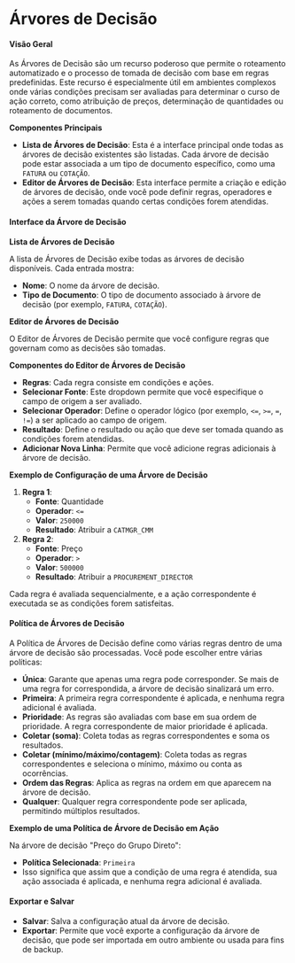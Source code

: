 # Árvores de Decisão

#### Visão Geral

As Árvores de Decisão são um recurso poderoso que permite o roteamento automatizado e o processo de tomada de decisão com base em regras predefinidas. Este recurso é especialmente útil em ambientes complexos onde várias condições precisam ser avaliadas para determinar o curso de ação correto, como atribuição de preços, determinação de quantidades ou roteamento de documentos.

**Componentes Principais**

* **Lista de Árvores de Decisão**: Esta é a interface principal onde todas as árvores de decisão existentes são listadas. Cada árvore de decisão pode estar associada a um tipo de documento específico, como uma `FATURA` ou `COTAÇÃO`.
* **Editor de Árvores de Decisão**: Esta interface permite a criação e edição de árvores de decisão, onde você pode definir regras, operadores e ações a serem tomadas quando certas condições forem atendidas.

#### Interface da Árvore de Decisão

**Lista de Árvores de Decisão**

A lista de Árvores de Decisão exibe todas as árvores de decisão disponíveis. Cada entrada mostra:

* **Nome**: O nome da árvore de decisão.
* **Tipo de Documento**: O tipo de documento associado à árvore de decisão (por exemplo, `FATURA`, `COTAÇÃO`).

**Editor de Árvores de Decisão**

O Editor de Árvores de Decisão permite que você configure regras que governam como as decisões são tomadas.

**Componentes do Editor de Árvores de Decisão**

* **Regras**: Cada regra consiste em condições e ações.
* **Selecionar Fonte**: Este dropdown permite que você especifique o campo de origem a ser avaliado.
* **Selecionar Operador**: Define o operador lógico (por exemplo, `<=`, `>=`, `=`, `!=`) a ser aplicado ao campo de origem.
* **Resultado**: Define o resultado ou ação que deve ser tomada quando as condições forem atendidas.
* **Adicionar Nova Linha**: Permite que você adicione regras adicionais à árvore de decisão.

**Exemplo de Configuração de uma Árvore de Decisão**

1. **Regra 1**:
   * **Fonte**: Quantidade
   * **Operador**: `<=`
   * **Valor**: `250000`
   * **Resultado**: Atribuir a `CATMGR_CMM`
2. **Regra 2**:
   * **Fonte**: Preço
   * **Operador**: `>`
   * **Valor**: `500000`
   * **Resultado**: Atribuir a `PROCUREMENT_DIRECTOR`

Cada regra é avaliada sequencialmente, e a ação correspondente é executada se as condições forem satisfeitas.

#### Política de Árvores de Decisão

A Política de Árvores de Decisão define como várias regras dentro de uma árvore de decisão são processadas. Você pode escolher entre várias políticas:

* **Única**: Garante que apenas uma regra pode corresponder. Se mais de uma regra for correspondida, a árvore de decisão sinalizará um erro.
* **Primeira**: A primeira regra correspondente é aplicada, e nenhuma regra adicional é avaliada.
* **Prioridade**: As regras são avaliadas com base em sua ordem de prioridade. A regra correspondente de maior prioridade é aplicada.
* **Coletar (soma)**: Coleta todas as regras correspondentes e soma os resultados.
* **Coletar (mínimo/máximo/contagem)**: Coleta todas as regras correspondentes e seleciona o mínimo, máximo ou conta as ocorrências.
* **Ordem das Regras**: Aplica as regras na ordem em que aparecem na árvore de decisão.
* **Qualquer**: Qualquer regra correspondente pode ser aplicada, permitindo múltiplos resultados.

**Exemplo de uma Política de Árvore de Decisão em Ação**

Na árvore de decisão "Preço do Grupo Direto":

* **Política Selecionada**: `Primeira`
* Isso significa que assim que a condição de uma regra é atendida, sua ação associada é aplicada, e nenhuma regra adicional é avaliada.

#### Exportar e Salvar

* **Salvar**: Salva a configuração atual da árvore de decisão.
* **Exportar**: Permite que você exporte a configuração da árvore de decisão, que pode ser importada em outro ambiente ou usada para fins de backup.
